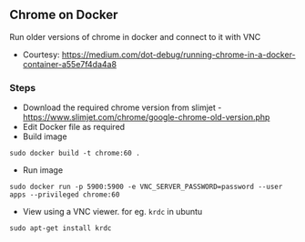 ## Chrome on Docker

Run older versions of chrome in docker and connect to it with VNC

- Courtesy: https://medium.com/dot-debug/running-chrome-in-a-docker-container-a55e7f4da4a8


### Steps

- Download the required chrome version from slimjet -https://www.slimjet.com/chrome/google-chrome-old-version.php
- Edit Docker file as required
- Build image
```
sudo docker build -t chrome:60 .
```
- Run image
```
sudo docker run -p 5900:5900 -e VNC_SERVER_PASSWORD=password --user apps --privileged chrome:60
```

- View using a VNC viewer. for eg. `krdc` in ubuntu
```
sudo apt-get install krdc
```



